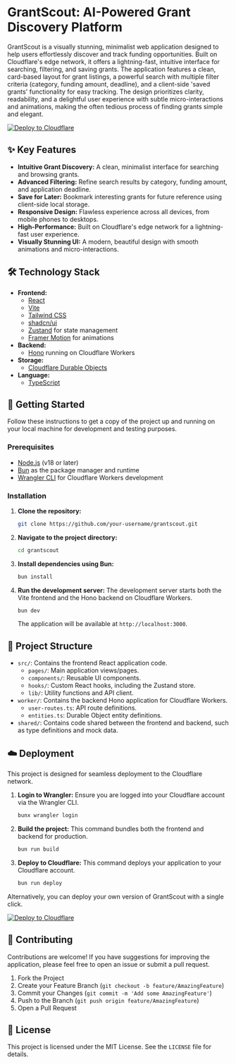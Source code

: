 # GrantScout: AI-Powered Grant Discovery Platform

GrantScout is a visually stunning, minimalist web application designed to help users effortlessly discover and track funding opportunities. Built on Cloudflare's edge network, it offers a lightning-fast, intuitive interface for searching, filtering, and saving grants. The application features a clean, card-based layout for grant listings, a powerful search with multiple filter criteria (category, funding amount, deadline), and a client-side 'saved grants' functionality for easy tracking. The design prioritizes clarity, readability, and a delightful user experience with subtle micro-interactions and animations, making the often tedious process of finding grants simple and elegant.

[![Deploy to Cloudflare](https://deploy.workers.cloudflare.com/button)](https://deploy.workers.cloudflare.com/?url=https://github.com/ArkMaster123/grantscoutdemo)

## ✨ Key Features

-   **Intuitive Grant Discovery:** A clean, minimalist interface for searching and browsing grants.
-   **Advanced Filtering:** Refine search results by category, funding amount, and application deadline.
-   **Save for Later:** Bookmark interesting grants for future reference using client-side local storage.
-   **Responsive Design:** Flawless experience across all devices, from mobile phones to desktops.
-   **High-Performance:** Built on Cloudflare's edge network for a lightning-fast user experience.
-   **Visually Stunning UI:** A modern, beautiful design with smooth animations and micro-interactions.

## 🛠️ Technology Stack

-   **Frontend:**
    -   [React](https://react.dev/)
    -   [Vite](https://vitejs.dev/)
    -   [Tailwind CSS](https://tailwindcss.com/)
    -   [shadcn/ui](https://ui.shadcn.com/)
    -   [Zustand](https://zustand-demo.pmnd.rs/) for state management
    -   [Framer Motion](https://www.framer.com/motion/) for animations
-   **Backend:**
    -   [Hono](https://hono.dev/) running on Cloudflare Workers
-   **Storage:**
    -   [Cloudflare Durable Objects](https://developers.cloudflare.com/durable-objects/)
-   **Language:**
    -   [TypeScript](https://www.typescriptlang.org/)

## 🚀 Getting Started

Follow these instructions to get a copy of the project up and running on your local machine for development and testing purposes.

### Prerequisites

-   [Node.js](https://nodejs.org/) (v18 or later)
-   [Bun](https://bun.sh/) as the package manager and runtime
-   [Wrangler CLI](https://developers.cloudflare.com/workers/wrangler/install-and-update/) for Cloudflare Workers development

### Installation

1.  **Clone the repository:**
    ```sh
    git clone https://github.com/your-username/grantscout.git
    ```
2.  **Navigate to the project directory:**
    ```sh
    cd grantscout
    ```
3.  **Install dependencies using Bun:**
    ```sh
    bun install
    ```
4.  **Run the development server:**
    The development server starts both the Vite frontend and the Hono backend on Cloudflare Workers.
    ```sh
    bun dev
    ```
    The application will be available at `http://localhost:3000`.

## 📁 Project Structure

-   `src/`: Contains the frontend React application code.
    -   `pages/`: Main application views/pages.
    -   `components/`: Reusable UI components.
    -   `hooks/`: Custom React hooks, including the Zustand store.
    -   `lib/`: Utility functions and API client.
-   `worker/`: Contains the backend Hono application for Cloudflare Workers.
    -   `user-routes.ts`: API route definitions.
    -   `entities.ts`: Durable Object entity definitions.
-   `shared/`: Contains code shared between the frontend and backend, such as type definitions and mock data.

## ☁️ Deployment

This project is designed for seamless deployment to the Cloudflare network.

1.  **Login to Wrangler:**
    Ensure you are logged into your Cloudflare account via the Wrangler CLI.
    ```sh
    bunx wrangler login
    ```
2.  **Build the project:**
    This command bundles both the frontend and backend for production.
    ```sh
    bun run build
    ```
3.  **Deploy to Cloudflare:**
    This command deploys your application to your Cloudflare account.
    ```sh
    bun run deploy
    ```

Alternatively, you can deploy your own version of GrantScout with a single click.

[![Deploy to Cloudflare](https://deploy.workers.cloudflare.com/button)](https://deploy.workers.cloudflare.com/?url=https://github.com/ArkMaster123/grantscoutdemo)

## 🤝 Contributing

Contributions are welcome! If you have suggestions for improving the application, please feel free to open an issue or submit a pull request.

1.  Fork the Project
2.  Create your Feature Branch (`git checkout -b feature/AmazingFeature`)
3.  Commit your Changes (`git commit -m 'Add some AmazingFeature'`)
4.  Push to the Branch (`git push origin feature/AmazingFeature`)
5.  Open a Pull Request

## 📄 License

This project is licensed under the MIT License. See the `LICENSE` file for details.